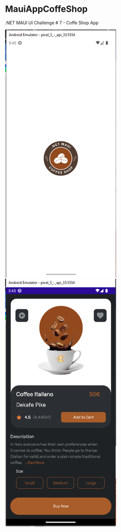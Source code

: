 # MauiAppCoffeShop
.NET MAUI UI Challenge # 7 - Coffe Shop App

![](https://github.com/salisou/MauiAppCoffeShop.App/blob/master/logo.PNG)
![](https://github.com/salisou/MauiAppCoffeShop.App/blob/master/Home.PNG)
